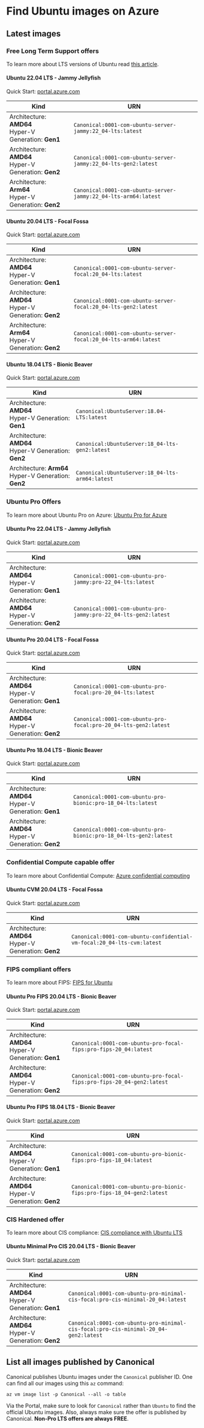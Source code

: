 # Find Ubuntu images on Azure

## Latest images

### Free Long Term Support offers

To learn more about LTS versions of Ubuntu read [this article](https://ubuntu.com/blog/what-is-an-ubuntu-lts-release).

#### Ubuntu 22.04 LTS - Jammy Jellyfish

Quick Start: [portal.azure.com](https://portal.azure.com/#create/canonical.0001-com-ubuntu-server-jammy22_04-lts-ARM)

| **Kind**                                                     | **URN**                                                      |
| ------------------------------------------------------------ | ------------------------------------------------------------ |
| Architecture: **AMD64**<br />Hyper-V Generation: **Gen1**<br /> | `Canonical:0001-com-ubuntu-server-jammy:22_04-lts:latest`    |
| Architecture: **AMD64**<br />Hyper-V Generation: **Gen2**<br /> | `Canonical:0001-com-ubuntu-server-jammy:22_04-lts-gen2:latest` |
| Architecture: **Arm64**<br />Hyper-V Generation: **Gen2**<br /> | `Canonical:0001-com-ubuntu-server-jammy:22_04-lts-arm64:latest` |

#### Ubuntu 20.04 LTS - Focal Fossa

Quick Start: [portal.azure.com](https://portal.azure.com/#create/canonical.0001-com-ubuntu-server-focal20_04-lts-ARM)

| **Kind**                                                     | **URN**                                                      |
| ------------------------------------------------------------ | ------------------------------------------------------------ |
| Architecture: **AMD64**<br />Hyper-V Generation: **Gen1**<br /> | `Canonical:0001-com-ubuntu-server-focal:20_04-lts:latest`    |
| Architecture: **AMD64**<br />Hyper-V Generation: **Gen2**<br /> | `Canonical:0001-com-ubuntu-server-focal:20_04-lts-gen2:latest` |
| Architecture: **Arm64**<br />Hyper-V Generation: **Gen2**<br /> | `Canonical:0001-com-ubuntu-server-focal:20_04-lts-arm64:latest` |

#### Ubuntu 18.04 LTS - Bionic Beaver

Quick Start: [portal.azure.com](https://portal.azure.com/#create/Canonical.UbuntuServer1804LTS-ARM)

| **Kind**                                                     | **URN**                                         |
| ------------------------------------------------------------ | ----------------------------------------------- |
| Architecture: **AMD64**<br />Hyper-V Generation: **Gen1**<br /> | `Canonical:UbuntuServer:18.04-LTS:latest`       |
| Architecture: **AMD64**<br />Hyper-V Generation: **Gen2**<br /> | `Canonical:UbuntuServer:18_04-lts-gen2:latest`  |
| Architecture: **Arm64**<br />Hyper-V Generation: **Gen2**<br /> | `Canonical:UbuntuServer:18_04-lts-arm64:latest` |

### Ubuntu Pro Offers

To learn more about Ubuntu Pro on Azure: [Ubuntu Pro for Azure](https://ubuntu.com/azure/pro)

#### Ubuntu Pro 22.04 LTS - Jammy Jellyfish

Quick Start: [portal.azure.com](https://portal.azure.com/#create/canonical.0001-com-ubuntu-pro-jammypro-22_04-lts)

| **Kind**                                                     | **URN**                                                      |
| ------------------------------------------------------------ | ------------------------------------------------------------ |
| Architecture: **AMD64**<br />Hyper-V Generation: **Gen1**<br /> | `Canonical:0001-com-ubuntu-pro-jammy:pro-22_04-lts:latest`   |
| Architecture: **AMD64**<br />Hyper-V Generation: **Gen2**<br /> | `Canonical:0001-com-ubuntu-pro-jammy:pro-22_04-lts-gen2:latest` |

#### Ubuntu Pro 20.04 LTS - Focal Fossa

Quick Start: [portal.azure.com](https://portal.azure.com/#create/canonical.0001-com-ubuntu-pro-focalpro-20_04-lts)

| **Kind**                                                     | **URN**                                                      |
| ------------------------------------------------------------ | ------------------------------------------------------------ |
| Architecture: **AMD64**<br />Hyper-V Generation: **Gen1**<br /> | `Canonical:0001-com-ubuntu-pro-focal:pro-20_04-lts:latest`   |
| Architecture: **AMD64**<br />Hyper-V Generation: **Gen2**<br /> | `Canonical:0001-com-ubuntu-pro-focal:pro-20_04-lts-gen2:latest` |

#### Ubuntu Pro 18.04 LTS - Bionic Beaver

Quick Start: [portal.azure.com](https://portal.azure.com/#create/canonical.0001-com-ubuntu-pro-bionicpro-18_04-lts)

| **Kind**                                                     | **URN**                                                      |
| ------------------------------------------------------------ | ------------------------------------------------------------ |
| Architecture: **AMD64**<br />Hyper-V Generation: **Gen1**<br /> | `Canonical:0001-com-ubuntu-pro-bionic:pro-18_04-lts:latest`  |
| Architecture: **AMD64**<br />Hyper-V Generation: **Gen2**<br /> | `Canonical:0001-com-ubuntu-pro-bionic:pro-18_04-lts-gen2:latest` |

### Confidential Compute capable offer

To learn more about Confidential Compute: [Azure confidential computing](https://azure.microsoft.com/en-us/solutions/confidential-compute/#overview)

#### Ubuntu CVM 20.04 LTS - Focal Fossa

Quick Start: [portal.azure.com](https://portal.azure.com/#create/canonical.0001-com-ubuntu-confidential-vm-focal20_04-lts-cvm)

| **Kind**                                                     | **URN**                                                      |
| ------------------------------------------------------------ | ------------------------------------------------------------ |
| Architecture: **AMD64**<br />Hyper-V Generation: **Gen2**<br /> | `Canonical:0001-com-ubuntu-confidential-vm-focal:20_04-lts-cvm:latest` |

### FIPS compliant offers

To learn more about FIPS: [FIPS for Ubuntu](https://ubuntu.com/security/certifications/docs/fips)

#### Ubuntu Pro FIPS 20.04 LTS - Bionic Beaver

Quick Start: [portal.azure.com](https://portal.azure.com/#create/canonical.0001-com-ubuntu-pro-focal-fipspro-fips-20_04)

| **Kind**                                                     | **URN**                                                      |
| ------------------------------------------------------------ | ------------------------------------------------------------ |
| Architecture: **AMD64**<br />Hyper-V Generation: **Gen1**<br /> | `Canonical:0001-com-ubuntu-pro-focal-fips:pro-fips-20_04:latest` |
| Architecture: **AMD64**<br />Hyper-V Generation: **Gen2**<br /> | `Canonical:0001-com-ubuntu-pro-focal-fips:pro-fips-20_04-gen2:latest` |

#### Ubuntu Pro FIPS 18.04 LTS - Bionic Beaver

Quick Start: [portal.azure.com](https://portal.azure.com/#create/canonical.0001-com-ubuntu-pro-bionic-fipspro-fips-18_04)

| **Kind**                                                     | **URN**                                                      |
| ------------------------------------------------------------ | ------------------------------------------------------------ |
| Architecture: **AMD64**<br />Hyper-V Generation: **Gen1**<br /> | `Canonical:0001-com-ubuntu-pro-bionic-fips:pro-fips-18_04:latest` |
| Architecture: **AMD64**<br />Hyper-V Generation: **Gen2**<br /> | `Canonical:0001-com-ubuntu-pro-bionic-fips:pro-fips-18_04-gen2:latest` |

### CIS Hardened offer

To learn more about CIS compliance: [CIS compliance with Ubuntu LTS](https://ubuntu.com/security/certifications/docs/cis)

#### Ubuntu Minimal Pro CIS 20.04 LTS - Bionic Beaver

Quick Start: [portal.azure.com](https://portal.azure.com/#create/canonical.0001-com-ubuntu-pro-minimal-cis-focalpro-cis-minimal-20_04)

| **Kind**                                                     | **URN**                                                      |
| ------------------------------------------------------------ | ------------------------------------------------------------ |
| Architecture: **AMD64**<br />Hyper-V Generation: **Gen1**<br /> | `Canonical:0001-com-ubuntu-pro-minimal-cis-focal:pro-cis-minimal-20_04:latest` |
| Architecture: **AMD64**<br />Hyper-V Generation: **Gen2**<br /> | `Canonical:0001-com-ubuntu-pro-minimal-cis-focal:pro-cis-minimal-20_04-gen2:latest` |

## List all images published by Canonical

Canonical publishes Ubuntu images under the `Canonical` publisher ID. One can find all our images using this `az` command:

```
az vm image list -p Canonical --all -o table
```

Via the Portal, make sure to look for `Canonical` rather than `Ubuntu` to find the official Ubuntu images. Also, always make sure the offer is published by Canonical. **Non-Pro LTS offers are always FREE**.
